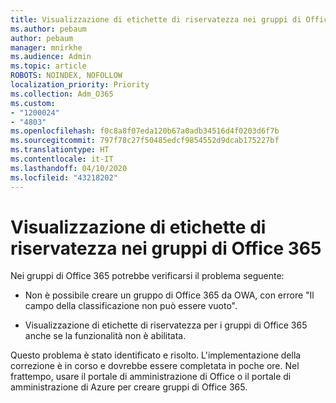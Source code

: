 ```yaml
---
title: Visualizzazione di etichette di riservatezza nei gruppi di Office 365
ms.author: pebaum
author: pebaum
manager: mnirkhe
ms.audience: Admin
ms.topic: article
ROBOTS: NOINDEX, NOFOLLOW
localization_priority: Priority
ms.collection: Adm_O365
ms.custom:
- "1200024"
- "4803"
ms.openlocfilehash: f0c8a8f07eda120b67a0adb34516d4f0203d6f7b
ms.sourcegitcommit: 797f78c27f50485edcf9854552d9dcab175227bf
ms.translationtype: HT
ms.contentlocale: it-IT
ms.lasthandoff: 04/10/2020
ms.locfileid: "43218202"
---
```

# <a name="office-365-groups-showing-sensitivity-label"></a>Visualizzazione di etichette di riservatezza nei gruppi di Office 365

Nei gruppi di Office 365 potrebbe verificarsi il problema seguente:

- Non è possibile creare un gruppo di Office 365 da OWA, con errore "Il campo della classificazione non può essere vuoto".

- Visualizzazione di etichette di riservatezza per i gruppi di Office 365 anche se la funzionalità non è abilitata.

Questo problema è stato identificato e risolto. L'implementazione della correzione è in corso e dovrebbe essere completata in poche ore. Nel frattempo, usare il portale di amministrazione di Office o il portale di amministrazione di Azure per creare gruppi di Office 365.  
